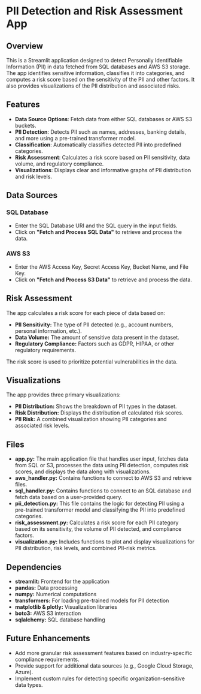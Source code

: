 # PII Detection and Risk Assessment App

## Overview

This is a Streamlit application designed to detect Personally Identifiable Information (PII) in data fetched from SQL databases and AWS S3 storage. The app identifies sensitive information, classifies it into categories, and computes a risk score based on the sensitivity of the PII and other factors. It also provides visualizations of the PII distribution and associated risks.

## Features

- **Data Source Options**: Fetch data from either SQL databases or AWS S3 buckets.
- **PII Detection**: Detects PII such as names, addresses, banking details, and more using a pre-trained transformer model.
- **Classification**: Automatically classifies detected PII into predefined categories.
- **Risk Assessment**: Calculates a risk score based on PII sensitivity, data volume, and regulatory compliance.
- **Visualizations**: Displays clear and informative graphs of PII distribution and risk levels.

## Data Sources

### SQL Database
- Enter the SQL Database URI and the SQL query in the input fields.
- Click on **"Fetch and Process SQL Data"** to retrieve and process the data.

### AWS S3
- Enter the AWS Access Key, Secret Access Key, Bucket Name, and File Key.
- Click on **"Fetch and Process S3 Data"** to retrieve and process the data.

## Risk Assessment
The app calculates a risk score for each piece of data based on:
- **PII Sensitivity:** The type of PII detected (e.g., account numbers, personal information, etc.).
- **Data Volume:** The amount of sensitive data present in the dataset.
- **Regulatory Compliance:** Factors such as GDPR, HIPAA, or other regulatory requirements.

The risk score is used to prioritize potential vulnerabilities in the data.

## Visualizations
The app provides three primary visualizations:
- **PII Distribution:** Shows the breakdown of PII types in the dataset.
- **Risk Distribution:** Displays the distribution of calculated risk scores.
- **PII Risk:** A combined visualization showing PII categories and associated risk levels.

## Files
- **app.py:** The main application file that handles user input, fetches data from SQL or S3, processes the data using PII detection, computes risk scores, and displays the data along with visualizations.
- **aws_handler.py:** Contains functions to connect to AWS S3 and retrieve files.
- **sql_handler.py:** Contains functions to connect to an SQL database and fetch data based on a user-provided query.
- **pii_detection.py:** This file contains the logic for detecting PII using a pre-trained transformer model and classifying the PII into predefined categories.
- **risk_assessment.py:** Calculates a risk score for each PII category based on its sensitivity, the volume of PII detected, and compliance factors.
- **visualization.py:** Includes functions to plot and display visualizations for PII distribution, risk levels, and combined PII-risk metrics.

## Dependencies
- **streamlit:** Frontend for the application
- **pandas:** Data processing
- **numpy:** Numerical computations
- **transformers:** For loading pre-trained models for PII detection
- **matplotlib & plotly:** Visualization libraries
- **boto3:** AWS S3 interaction
- **sqlalchemy:** SQL database handling

## Future Enhancements
- Add more granular risk assessment features based on industry-specific compliance requirements.
- Provide support for additional data sources (e.g., Google Cloud Storage, Azure).
- Implement custom rules for detecting specific organization-sensitive data types.

